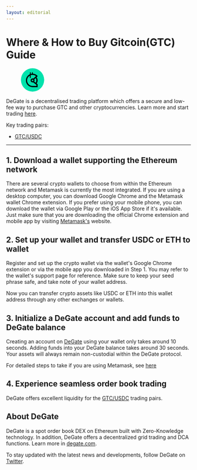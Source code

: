 ```yaml
---
layout: editorial
---
```


# Where & How to Buy Gitcoin(GTC) Guide

<figure><img src="../.gitbook/assets/gtc_0xde30da39c46104798bb5aa3fe8b9e0e1f348163f.png" alt="GTC" width="64" style="border-radius: 50%;"><figcaption></figcaption></figure>

DeGate is a decentralised trading platform which offers a secure and low-fee way to purchase GTC and other cryptocurrencies. Learn more and start trading [here](https://app.degate.com/trade/USDC/0xde30da39c46104798bb5aa3fe8b9e0e1f348163f?utm_source=howtobuy).&#x20;

Key trading pairs:

* [GTC/USDC](https://app.degate.com/trade/USDC/0xde30da39c46104798bb5aa3fe8b9e0e1f348163f?utm_source=howtobuy)

***

## 1. Download a wallet supporting the Ethereum network

There are several crypto wallets to choose from within the Ethereum network and Metamask is currently the most integrated. If you are using a desktop computer, you can download Google Chrome and the Metamask wallet Chrome extension. If you prefer using your mobile phone, you can download the wallet via Google Play or the iOS App Store if it's available. Just make sure that you are downloading the official Chrome extension and mobile app by visiting [Metamask's](https://metamask.io/) website.

## 2. Set up your wallet and transfer USDC or ETH to wallet

Register and set up the crypto wallet via the wallet's Google Chrome extension or via the mobile app you downloaded in Step 1. You may refer to the wallet's support page for reference. Make sure to keep your seed phrase safe, and take note of your wallet address.&#x20;

Now you can transfer crypto assets like USDC or ETH into this wallet address through any other exchanges or wallets.

## 3. Initialize a DeGate account and add funds to DeGate balance

Creating an account on [DeGate](https://app.degate.com/?utm_source=GTC_howtobuy) using your wallet only takes around 10 seconds. Adding funds into your DeGate balance takes around 30 seconds. Your assets will always remain non-custodial within the DeGate protocol.

For detailed steps to take if you are using Metamask, see [here](https://docs.degate.com/v/product_en/main-features/wallet-connectivity/metamask)

## 4. Experience seamless order book trading

DeGate offers excellent liquidity for the [GTC/USDC](https://app.degate.com/trade/USDC/0xde30da39c46104798bb5aa3fe8b9e0e1f348163f?utm_source=howtobuy) trading pairs.&#x20;

## About DeGate

DeGate is a spot order book DEX on Ethereum built with Zero-Knowledge technology. In addition, DeGate offers a decentralized grid trading and DCA functions. Learn more in [degate.com](https://degate.com/?utm_source=GTC_howtobuy).

To stay updated with the latest news and developments, follow DeGate on [Twitter](https://twitter.com/degatedex).
